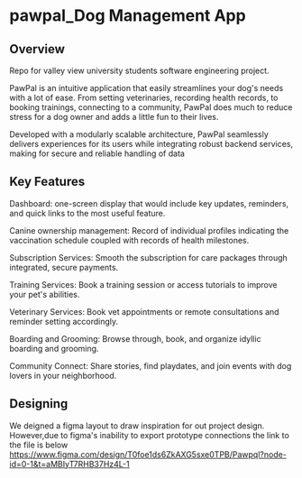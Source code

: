 # pawpal_Dog Management App
## Overview
Repo for valley view university students software engineering project.

PawPal is an intuitive application that easily streamlines your dog's needs with a lot of ease. From setting veterinaries, recording health records, to booking trainings, connecting to a community, PawPal does much to reduce stress for a dog owner and adds a little fun to their lives.

Developed with a modularly scalable architecture, PawPal seamlessly delivers experiences for its users while integrating robust backend services, making for secure and reliable handling of data

## Key Features
Dashboard: one-screen display that would include key updates, reminders, and quick links to the most useful feature.

Canine ownership management: Record of individual profiles indicating the vaccination schedule coupled with records of health milestones.

Subscription Services: Smooth the subscription for care packages through integrated, secure payments.

Training Services: Book a training session or access tutorials to improve your pet's abilities.

Veterinary Services: Book vet appointments or remote consultations and reminder setting accordingly.

Boarding and Grooming: Browse through, book, and organize idyllic boarding and grooming.

Community Connect: Share stories, find playdates, and join events with dog lovers in your neighborhood.

## Designing
We deigned a figma layout to draw inspiration for out project design. However,due to figma's inability to export prototype connections the link to the file is below
https://www.figma.com/design/T0foe1ds6ZkAXG5sxe0TPB/Pawpql?node-id=0-1&t=aMBIyT7RHB37Hz4L-1

